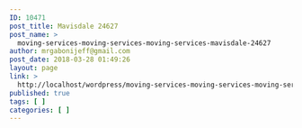 ```yaml
---
ID: 10471
post_title: Mavisdale 24627
post_name: >
  moving-services-moving-services-moving-services-mavisdale-24627
author: mrgabonijeff@gmail.com
post_date: 2018-03-28 01:49:26
layout: page
link: >
  http://localhost/wordpress/moving-services-moving-services-moving-services-mavisdale-24627/
published: true
tags: [ ]
categories: [ ]
---
```

